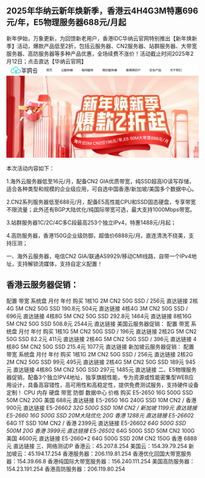 ## 2025年华纳云新年焕新季，香港云4H4G3M特惠696元/年，E5物理服务器688元/月起

新年伊始，万象更新，为回馈新老用户，香港IDC华纳云官网特别推出【新年焕新季】活动，爆款产品低至2折，包括云服务器、CN2服务器、站群服务器、大带宽服务器、高防服务器等多种产品优惠，全场续费不涨价！活动截止时间2025年2月12日；点击直达【华纳云官网】
![image](https://github.com/hk-hncloud/subject/blob/main/img/%E5%9B%BE%E7%89%872.png)

本次活动内容如下：

1.海外云服务器低至16元/月，配备CN2 GIA优质带宽，纯SSD超高IO读写存储，适合各种类型和规模的企业级应用，可自选中国香港/新加坡/美国多个数据中心。

2.CN2系列服务器低至688元/月，配备E5高性能CPU和SSD固态硬盘，专享带宽不限流量；此外还有BGP大陆优化/纯国际带宽可选，最大支持1000Mbps带宽。

3.站群服务器1C/2C/4C多C段最高253个独立IPv4，特惠1488元/月起；

4.高防服务器，香港150G企业级防御，超值价6888元/月，直连清洗不绕美，支持压测；


一、海外云服务器，电信CN2 GIA/联通AS9929/移动CMI线路，自带一个IPv4地址，支持解锁流媒体，支持自定义配置！

## 香港云服务器促销：

配置	带宽	系统盘	月付	年付	购买
1核1G	2M CN2	50G SSD	/	256元	直达链接
2核4G	5M CN2	50G SSD	190.8元	504元	直达链接
4核4G	3M CN2	50G SSD	/	696元	直达链接
4核8G	5M CN2	50G SSD	292.8元	1464元	直达链接
8核16G	5M CN2	50G SSD	508.8元	2544元	直达链接
美国云服务器促销：
配置	带宽	系统盘	月付	年付	购买
1核1G	5M CN2	50G SSD	/	196元	直达链接
2核2G	5M CN2	50G SSD	82.2元	411元	直达链接
2核4G	5M CN2	50G SSD	/	396元	直达链接
4核8G	5M CN2	50G SSD	215.4元	1077元	直达链接
新加坡云服务器促销：
配置	带宽	系统盘	月付	年付	购买
1核1G	2M CN2	50G SSD	/	256元	直达链接
2核2G	2M CN2	50G SSD	99元	495元	直达链接
2核4G	5M CN2	50G SSD	189元	945元	直达链接
4核8G	5M CN2	50G SSD	297元	1485元	直达链接
二、E5物理服务器促销，配备3个独立IPV4地址，独享旗舰性能，专为资源或性能密集型WEB应用设计，具备高容错性，高可用性和高稳定性，提供免费测试服务，支持硬件设备定制！
CPU	内存	硬盘	带宽	防御	数据中心	价格	购买
E5-2650	16G	500G SSD	50M CN2	20G	美国	688元	直达链接
E5-2650	16G	240G SSD	10M CN2	/	香港	900元	直达链接
E5-2660*2	32G	500G SSD	10M CN2	/	新加坡	1199元	直达链接
E5-2660	16G	500G SSD	20M大陆优化	20G	香港	1288元	直达链接
E5-2660*2	64G	1T SSD	10M CN2	/	香港	2399元	直达链接
E5-2660*2	64G	500G SSD	500M	20G	香港	3999元	直达链接
E5-2650*2	64G	500G SSD	50M CN2	100G	美国	4600元	直达链接
E5-2660*2	64G	500G SSD	20M CN2	150G	香港	6888元	直达链接
三、网络测试IP
香港云：45.207.8.254
美国云：154.39.79.254
新加坡云：45.194.17.254
香港服务器：206.119.81.254
香港优化回国大带宽服务器：154.39.66.8
香港纯国际大带宽服务器：156.240.111.254
美国高防服务器：154.23.191.254
香港高防服务器：206.119.80.254
